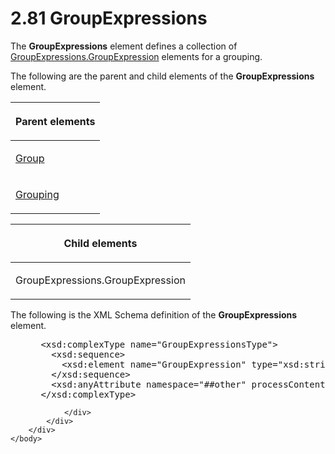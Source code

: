 <html dir="LTR" xmlns:mshelp="http://msdn.microsoft.com/mshelp" xmlns:ddue="http://ddue.schemas.microsoft.com/authoring/2003/5" xmlns:xlink="http://www.w3.org/1999/xlink" xmlns:tool="http://www.microsoft.com/tooltip">
    <head>
        <meta http-equiv="Content-Type" content="text/html; CHARSET=utf-8"></meta>
        <meta name="save" content="history"></meta>
        <title>2.81 GroupExpressions</title>
        <xml>
            <mshelp:toctitle title="2.81 GroupExpressions"></mshelp:toctitle>
            <mshelp:rltitle title="[MS-RDL]: GroupExpressions"></mshelp:rltitle>
            <mshelp:keyword index="A" term="81754d26-7dbd-4449-ac41-629f9a8d0feb"></mshelp:keyword>
            <mshelp:attr name="DCSext.ContentType" value="open specification"></mshelp:attr>
            <mshelp:attr name="AssetID" value="81754d26-7dbd-4449-ac41-629f9a8d0feb"></mshelp:attr>
            <mshelp:attr name="TopicType" value="kbRef"></mshelp:attr>
            <mshelp:attr name="DCSext.Title" value="[MS-RDL]: GroupExpressions" />
        </xml>
    </head>
    <body>
        <div id="header">
            <h1 class="heading">2.81 GroupExpressions</h1>
        </div>
        <div id="mainSection">
            <div id="mainBody">
                <div id="allHistory" class="saveHistory"></div>
                <div id="sectionSection0" class="section" name="collapseableSection">
                    

<p>The <b>GroupExpressions</b> element defines a collection of <a href="ce9ab038-c7b6-4ac1-ba9e-faa3a2657eb7.htm">GroupExpressions.GroupExpression</a>
elements for a grouping.</p>

<p>The following are the parent and child elements of the <b>GroupExpressions</b>
element.</p>

<table>
 <thead>
  <tr>
   <th>
   <p>Parent elements</p>
   </th>
  </tr>
 </thead>
 <tr>
  <td>
  <p><a href="dbfff811-1be7-4e8b-a5d2-6cc522317fbe.htm">Group</a></p>
  </td>
 </tr>
 <tr>
  <td>
  <p><a href="7d574154-eefe-4fc1-8b78-3a18b9350e87.htm">Grouping</a></p>
  </td>
 </tr>
</table>

<p> </p>

<table>
 <thead>
  <tr>
   <th>
   <p>Child elements</p>
   </th>
  </tr>
 </thead>
 <tr>
  <td>
  <p>GroupExpressions.GroupExpression</p>
  </td>
 </tr>
</table>

<p>The following is the XML Schema definition of the <b>GroupExpressions</b>
element.</p>

<dl>
<dd>
<div><pre> &lt;xsd:complexType name=&quot;GroupExpressionsType&quot;&gt;
   &lt;xsd:sequence&gt;
     &lt;xsd:element name=&quot;GroupExpression&quot; type=&quot;xsd:string&quot; maxOccurs=&quot;unbounded&quot; /&gt;
   &lt;/xsd:sequence&gt;
   &lt;xsd:anyAttribute namespace=&quot;##other&quot; processContents=&quot;skip&quot; /&gt;
 &lt;/xsd:complexType&gt;
</pre></div>
</dd></dl>


                </div>
            </div>
        </div>
    </body>
</html>